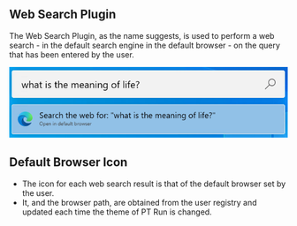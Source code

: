 ## Web Search Plugin
The Web Search Plugin, as the name suggests, is used to perform a web search - in the default search engine in the default browser - on the query that has been entered by the user.

![Image of Web Search plugin](/doc/images/launcher/plugins/websearch.png)

## Default Browser Icon
- The icon for each web search result is that of the default browser set by the user.
- It, and the browser path, are obtained from the user registry and updated each time the theme of PT Run is changed.